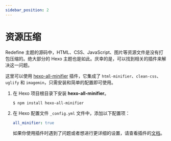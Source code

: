 ```yaml
---
sidebar_position: 2
---
```



# 资源压缩

Redefine 主题的源码中，HTML、CSS、JavaScript、图片等资源文件是没有打包压缩的。绝大部分的 Hexo 主题也是如此。庆幸的是，可以找到相关的插件来解决这一问题。

这里可以使用 [hexo-all-minifier](https://github.com/chenzhutian/hexo-all-minifier) 插件，它集成了 `html-minifier`、`clean-css`、`uglify` 和 `imagemin`，只需安装和简单的配置即可使用。

1. 在 Hexo 项目根目录下安装 **hexo-all-minifier**。
   ```shell
   $ npm install hexo-all-minifier
   ```

1. 在 Hexo 配置文件 `_config.yml` 文件中，添加以下配置项：
   ```yaml
   all_minifier: true
   ```
   如果你使用插件时遇到了问题或者想进行更详细的设置，请查看插件的[文档](https://github.com/chenzhutian/hexo-all-minifier/blob/master/README.md)。





